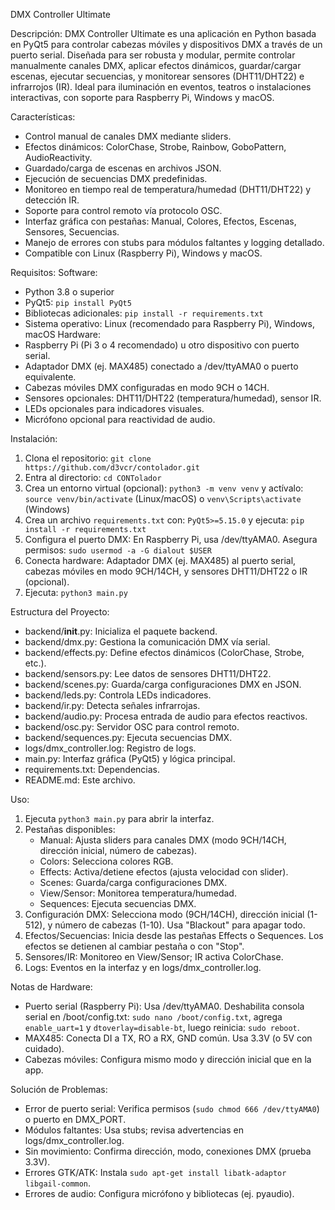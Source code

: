 DMX Controller Ultimate

Descripción: DMX Controller Ultimate es una aplicación en Python basada en PyQt5 para controlar cabezas móviles y dispositivos DMX a través de un puerto serial. Diseñada para ser robusta y modular, permite controlar manualmente canales DMX, aplicar efectos dinámicos, guardar/cargar escenas, ejecutar secuencias, y monitorear sensores (DHT11/DHT22) e infrarrojos (IR). Ideal para iluminación en eventos, teatros o instalaciones interactivas, con soporte para Raspberry Pi, Windows y macOS.

Características:
- Control manual de canales DMX mediante sliders.
- Efectos dinámicos: ColorChase, Strobe, Rainbow, GoboPattern, AudioReactivity.
- Guardado/carga de escenas en archivos JSON.
- Ejecución de secuencias DMX predefinidas.
- Monitoreo en tiempo real de temperatura/humedad (DHT11/DHT22) y detección IR.
- Soporte para control remoto vía protocolo OSC.
- Interfaz gráfica con pestañas: Manual, Colores, Efectos, Escenas, Sensores, Secuencias.
- Manejo de errores con stubs para módulos faltantes y logging detallado.
- Compatible con Linux (Raspberry Pi), Windows y macOS.

Requisitos:
Software:
- Python 3.8 o superior
- PyQt5: `pip install PyQt5`
- Bibliotecas adicionales: `pip install -r requirements.txt`
- Sistema operativo: Linux (recomendado para Raspberry Pi), Windows, macOS
Hardware:
- Raspberry Pi (Pi 3 o 4 recomendado) u otro dispositivo con puerto serial.
- Adaptador DMX (ej. MAX485) conectado a /dev/ttyAMA0 o puerto equivalente.
- Cabezas móviles DMX configuradas en modo 9CH o 14CH.
- Sensores opcionales: DHT11/DHT22 (temperatura/humedad), sensor IR.
- LEDs opcionales para indicadores visuales.
- Micrófono opcional para reactividad de audio.

Instalación:
1. Clona el repositorio: `git clone https://github.com/d3vcr/contolador.git`
2. Entra al directorio: `cd CONTolador`
3. Crea un entorno virtual (opcional): `python3 -m venv venv` y actívalo: `source venv/bin/activate` (Linux/macOS) o `venv\Scripts\activate` (Windows)
4. Crea un archivo `requirements.txt` con: `PyQt5>=5.15.0` y ejecuta: `pip install -r requirements.txt`
5. Configura el puerto DMX: En Raspberry Pi, usa /dev/ttyAMA0. Asegura permisos: `sudo usermod -a -G dialout $USER`
6. Conecta hardware: Adaptador DMX (ej. MAX485) al puerto serial, cabezas móviles en modo 9CH/14CH, y sensores DHT11/DHT22 o IR (opcional).
7. Ejecuta: `python3 main.py`

Estructura del Proyecto:
- backend/__init__.py: Inicializa el paquete backend.
- backend/dmx.py: Gestiona la comunicación DMX vía serial.
- backend/effects.py: Define efectos dinámicos (ColorChase, Strobe, etc.).
- backend/sensors.py: Lee datos de sensores DHT11/DHT22.
- backend/scenes.py: Guarda/carga configuraciones DMX en JSON.
- backend/leds.py: Controla LEDs indicadores.
- backend/ir.py: Detecta señales infrarrojas.
- backend/audio.py: Procesa entrada de audio para efectos reactivos.
- backend/osc.py: Servidor OSC para control remoto.
- backend/sequences.py: Ejecuta secuencias DMX.
- logs/dmx_controller.log: Registro de logs.
- main.py: Interfaz gráfica (PyQt5) y lógica principal.
- requirements.txt: Dependencias.
- README.md: Este archivo.

Uso:
1. Ejecuta `python3 main.py` para abrir la interfaz.
2. Pestañas disponibles:
   - Manual: Ajusta sliders para canales DMX (modo 9CH/14CH, dirección inicial, número de cabezas).
   - Colors: Selecciona colores RGB.
   - Effects: Activa/detiene efectos (ajusta velocidad con slider).
   - Scenes: Guarda/carga configuraciones DMX.
   - View/Sensor: Monitorea temperatura/humedad.
   - Sequences: Ejecuta secuencias DMX.
3. Configuración DMX: Selecciona modo (9CH/14CH), dirección inicial (1-512), y número de cabezas (1-10). Usa "Blackout" para apagar todo.
4. Efectos/Secuencias: Inicia desde las pestañas Effects o Sequences. Los efectos se detienen al cambiar pestaña o con "Stop".
5. Sensores/IR: Monitoreo en View/Sensor; IR activa ColorChase.
6. Logs: Eventos en la interfaz y en logs/dmx_controller.log.

Notas de Hardware:
- Puerto serial (Raspberry Pi): Usa /dev/ttyAMA0. Deshabilita consola serial en /boot/config.txt: `sudo nano /boot/config.txt`, agrega `enable_uart=1` y `dtoverlay=disable-bt`, luego reinicia: `sudo reboot`.
- MAX485: Conecta DI a TX, RO a RX, GND común. Usa 3.3V (o 5V con cuidado).
- Cabezas móviles: Configura mismo modo y dirección inicial que en la app.

Solución de Problemas:
- Error de puerto serial: Verifica permisos (`sudo chmod 666 /dev/ttyAMA0`) o puerto en DMX_PORT.
- Módulos faltantes: Usa stubs; revisa advertencias en logs/dmx_controller.log.
- Sin movimiento: Confirma dirección, modo, conexiones DMX (prueba 3.3V).
- Errores GTK/ATK: Instala `sudo apt-get install libatk-adaptor libgail-common`.
- Errores de audio: Configura micrófono y bibliotecas (ej. pyaudio).
